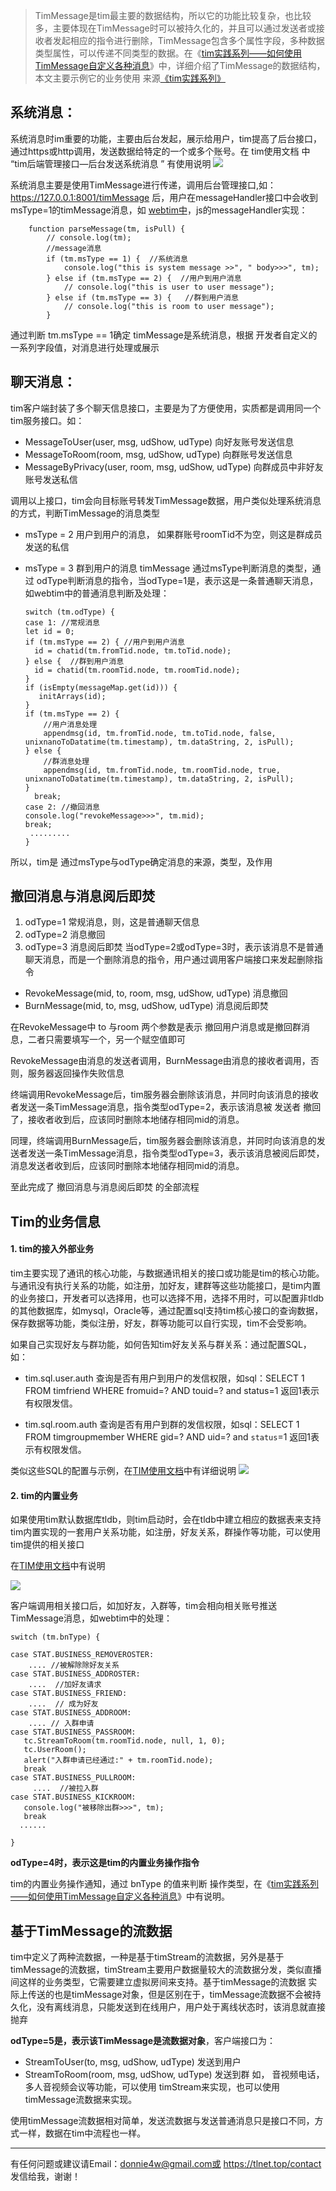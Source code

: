 > TimMessage是tim最主要的数据结构，所以它的功能比较复杂，也比较多，主要体现在TimMessage时可以被持久化的，并且可以通过发送者或接收者发起相应的指令进行删除，TimMessage包含多个属性字段，多种数据类型属性，可以传递不同类型的数据。在《[tim实践系列——如何使用TimMessage自定义各种消息](https://github.com/donnie4w/Tim-Practical-Article/blob/main/tim%E5%AE%9E%E8%B7%B5%E7%B3%BB%E5%88%97%E2%80%94%E2%80%94%E5%A6%82%E4%BD%95%E4%BD%BF%E7%94%A8TimMessage%E8%87%AA%E5%AE%9A%E4%B9%89%E5%90%84%E7%A7%8D%E6%B6%88%E6%81%AF.md "tim实践系列——如何使用TimMessage自定义各种消息")》中，详细介绍了TimMessage的数据结构，本文主要示例它的业务使用
> 来源[《tim实践系列》](https://github.com/donnie4w/Tim-Practical-Article)

## 系统消息：

系统消息时im重要的功能，主要由后台发起，展示给用户，tim提高了后台接口，通过https或http调用，发送数据给特定的一个或多个账号。在 tim使用文档 中 “tim后端管理接口—后台发送系统消息 ”  有使用说明
![](https://tlnet.top/f/1702539435_17516.jpg)

系统消息主要是使用TimMessage进行传递，调用后台管理接口,如：https://127.0.0.1:8001/timMessage  后，用户在messageHandler接口中会收到  msType=1的timMessage消息，如 [webtim中](https://github.com/donnie4w/webtim)，js的messageHandler实现：

        function parseMessage(tm, isPull) {
            // console.log(tm);
            //message消息
            if (tm.msType == 1) {  //系统消息
                console.log("this is system message >>", " body>>>", tm);
            } else if (tm.msType == 2) {  //用户到用户消息
                // console.log("this is user to user message");
            } else if (tm.msType == 3) {   //群到用户消息
                // console.log("this is room to user message");
            }

通过判断 tm.msType == 1确定 timMessage是系统消息，根据 开发者自定义的一系列字段值，对消息进行处理或展示



## 聊天消息：

tim客户端封装了多个聊天信息接口，主要是为了方便使用，实质都是调用同一个tim服务接口。如：

* MessageToUser(user, msg, udShow, udType)        向好友账号发送信息
* MessageToRoom(room, msg, udShow, udType)    向群账号发送信息
* MessageByPrivacy(user, room, msg, udShow, udType)   向群成员中非好友账号发送私信

调用以上接口，tim会向目标账号转发TimMessage数据，用户类似处理系统消息的方式，判断TimMessage的消息类型

* msType = 2   用户到用户的消息， 如果群账号roomTid不为空，则这是群成员发送的私信
* msType = 3   群到用户的消息
timMessage 通过msType判断消息的类型，通过 odType判断消息的指令，当odType=1是，表示这是一条普通聊天消息，如webtim中的普通消息判断及处理：

      switch (tm.odType) {  
      case 1: //常规消息
      let id = 0;
      if (tm.msType == 2) { //用户到用户消息
        id = chatid(tm.fromTid.node, tm.toTid.node);
      } else {  //群到用户消息
        id = chatid(tm.roomTid.node, tm.roomTid.node);
      }
      if (isEmpty(messageMap.get(id))) {
         initArrays(id);
      }
      if (tm.msType == 2) {
          //用户消息处理
          appendmsg(id, tm.fromTid.node, tm.toTid.node, false, unixnanoToDatatime(tm.timestamp), tm.dataString, 2, isPull);
      } else {
          //群消息处理
          appendmsg(id, tm.fromTid.node, tm.roomTid.node, true, unixnanoToDatatime(tm.timestamp), tm.dataString, 2, isPull);
      }
        break;
      case 2: //撤回消息
      console.log("revokeMessage>>>", tm.mid);
      break;
       .........
	  }

所以，tim是 通过msType与odType确定消息的来源，类型，及作用



## 撤回消息与消息阅后即焚

1. odType=1  常规消息，则，这是普通聊天信息
2. odType=2  消息撤回
3. odType=3  消息阅后即焚
当odType=2或odType=3时，表示该消息不是普通聊天消息，而是一个删除消息的指令，用户通过调用客户端接口来发起删除指令  

* RevokeMessage(mid, to, room, msg, udShow, udType)     消息撤回
* BurnMessage(mid, to, msg, udShow, udType)     消息阅后即焚

在RevokeMessage中 to 与room 两个参数是表示 撤回用户消息或是撤回群消息，二者只需要填写一个，另一个赋空值即可

RevokeMessage由消息的发送者调用，BurnMessage由消息的接收者调用，否则，服务器返回操作失败信息

终端调用RevokeMessage后，tim服务器会删除该消息，并同时向该消息的接收者发送一条TimMessage消息，指令类型odType=2，表示该消息被 发送者 撤回了，接收者收到后，应该同时删除本地储存相同mid的消息。

同理，终端调用BurnMessage后，tim服务器会删除该消息，并同时向该消息的发送者发送一条TimMessage消息，指令类型odType=3，表示该消息被阅后即焚，消息发送者收到后，应该同时删除本地储存相同mid的消息。

至此完成了 撤回消息与消息阅后即焚 的全部流程



## Tim的业务信息

#### 1. tim的接入外部业务

tim主要实现了通讯的核心功能，与数据通讯相关的接口或功能是tim的核心功能。与通讯没有执行关系的功能，如注册，加好友，建群等这些功能接口，是tim内置的业务接口，开发者可以选择用，也可以选择不用，选择不用时，可以配置非tldb的其他数据库，如mysql，Oracle等，通过配置sql支持tim核心接口的查询数据，保存数据等功能，类似注册，好友，群等功能可以自行实现，tim不会受影响。

如果自己实现好友与群功能，如何告知tim好友关系与群关系：通过配置SQL，如：

* tim.sql.user.auth  查询是否有用户到用户的发信权限，如sql：SELECT 1 FROM timfriend WHERE fromuid=? AND touid=? and status=1
返回1表示有权限发信。
 
* tim.sql.room.auth 查询是否有用户到群的发信权限，如sql：SELECT 1 FROM timgroupmember WHERE gid=? AND uid=? and `status`=1
返回1表示有权限发信。

类似这些SQL的配置与示例，在[TIM使用文档](https://tlnet.top/timdoc)中有详细说明
![](https://tlnet.top/f/1702542971_18963.jpg)
#### 2. tim的内置业务

如果使用tim默认数据库tldb，则tim启动时，会在tldb中建立相应的数据表来支持tim内置实现的一套用户关系功能，如注册，好友关系，群操作等功能，可以使用tim提供的相关接口

在[TIM使用文档](https://tlnet.top/timdoc)中有说明

![](https://tlnet.top/f/1702543359_15732.jpg)

客户端调用相关接口后，如加好友，入群等，tim会相向相关账号推送TimMessage消息，如webtim中的处理：

    switch (tm.bnType) {
                
    case STAT.BUSINESS_REMOVEROSTER: 
        .... //被解除除好友关系
    case STAT.BUSINESS_ADDROSTER:
        ....  //加好友请求
    case STAT.BUSINESS_FRIEND:
        ....  // 成为好友
    case STAT.BUSINESS_ADDROOM:
        .... // 入群申请
    case STAT.BUSINESS_PASSROOM:
       tc.StreamToRoom(tm.roomTid.node, null, 1, 0);
       tc.UserRoom();
       alert("入群申请已经通过:" + tm.roomTid.node);
       break
    case STAT.BUSINESS_PULLROOM:
         ....  //被拉入群
    case STAT.BUSINESS_KICKROOM:
       console.log("被移除出群>>>", tm);
       break
      ......
    
    }

**odType=4时，表示这是tim的内置业务操作指令**

tim的内置业务操作通知，通过  bnType 的值来判断 操作类型，在《[tim实践系列——如何使用TimMessage自定义各种消息](https://tlnet.top/article/22425173)》中有说明。

## 基于TimMessage的流数据

tim中定义了两种流数据，一种是基于timStream的流数据，另外是基于timMessage的流数据，timStream主要用户数据量较大的流数据分发，类似直播间这样的业务类型，它需要建立虚拟房间来支持。基于timMessage的流数据 实际上传送的也是timMessage对象，但是区别在于，timMessage流数据不会被持久化，没有离线消息，只能发送到在线用户，用户处于离线状态时，该消息就直接抛弃

**odType=5是，表示该TimMessage是流数据对象**，客户端接口为：

* StreamToUser(to, msg, udShow, udType)   发送到用户
* StreamToRoom(room, msg, udShow, udType)  发送到群
如， 音视频电话，多人音视频会议等功能，可以使用 timStream来实现，也可以使用 timMessage流数据来实现。

使用timMessage流数据相对简单，发送流数据与发送普通消息只是接口不同，方式一样，数据在tim中流程也一样。






----------


有任何问题或建议请Email：donnie4w@gmail.com或 https://tlnet.top/contact  发信给我，谢谢！
